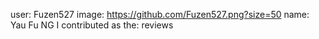 user: Fuzen527
image: https://github.com/Fuzen527.png?size=50
name: Yau Fu NG
I contributed as the: reviews
